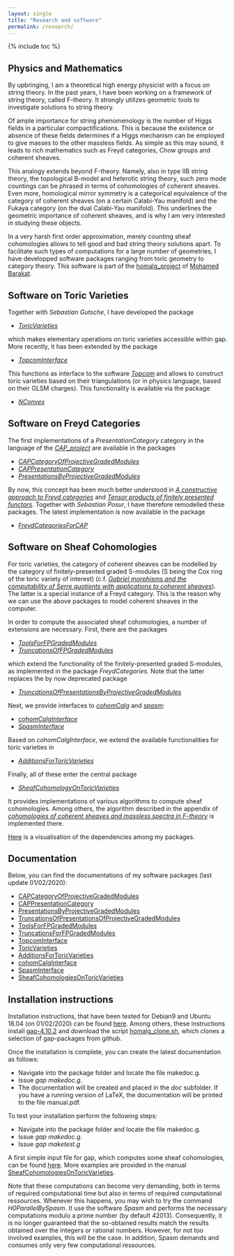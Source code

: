 ```yaml
---
layout: single
title: "Research and software"
permalink: /research/
---
```


{% include toc %}

## Physics and Mathematics

By upbringing, I am a theoretical high energy physicist with a focus on string theory. In the past years, I have been working on a framework of string theory, called F-theory. It strongly utilizes geometric tools to investigate solutions to string theory.

Of ample importance for string phenomenology is the number of Higgs fields in a particular compactifications. This is because the existence or absence of these fields determines if a Higgs mechanism can be employed to give masses to the other massless fields. As simple as this may sound, it leads to rich mathematics such as Freyd categories, Chow groups and coherent sheaves.

This analogy extends beyond F-theory. Namely, also in type IIB string theory, the topological B-model and heterotic string theory, such zero mode countings can be phrased in terms of cohomologies of coherent sheaves. Even more, homological mirror symmetry is a categorical equivalence of the category of coherent sheaves (on a certain Calabi-Yau manifold) and the Fukaya category (on the dual Calabi-Yau manifold). This underlines the geometric importance of coherent sheaves, and is why I am very interested in studying these objects.

In a very harsh first order approximation, merely counting sheaf cohomologies allows to tell good and bad string theory solutions apart. To facilitate such types of computations for a large number of geometries, I have developped software packages ranging from toric geometry to category theory. This software is part of the [homalg_project](https://github.com/homalg-project) of [Mohamed Barakat](https://github.com/mohamed-barakat).


## Software on Toric Varieties

Together with *Sebastian Gutsche*, I have developed the package

* [*ToricVarieties*](https://github.com/homalg-project/homalg_project/tree/master/ToricVarieties)

which makes elementary operations on toric varieties accessible within gap. More recently, it has been extended by the package

* [*TopcomInterface*](https://github.com/homalg-project/TopcomInterface)

This functions as interface to the software [*Topcom*](http://www.rambau.wm.uni-bayreuth.de/TOPCOM/) and allows to construct toric varieties based on their triangulations (or in physics language, based on their GLSM charges). This functionality is available via the package

* [*NConvex*](https://github.com/homalg-project/NConvex/graphs/contributors)



## Software on Freyd Categories

The first implementations of a *PresentationCategory* category in the language of the [*CAP_project*](https://homalg-project.github.io/CAP_project/) are available in the packages

* [*CAPCategoryOfProjectiveGradedModules*](https://github.com/homalg-project/CAPCategoryOfProjectiveGradedModules)
* [*CAPPresentationCategory*](https://github.com/homalg-project/CAPPresentationCategory)
* [*PresentationsByProjectiveGradedModules*](https://github.com/homalg-project/PresentationsByProjectiveGradedModules)

By now, this concept has been much better understood in [*A constructive approach to Freyd categories*](https://arxiv.org/abs/1712.03492) and [*Tensor products of finitely presented functors*](https://arxiv.org/abs/1909.00172). Together with *Sebastian Posur*, I have therefore remodelled these packages. The latest implementation is now available in the package

* [*FreydCategoriesForCAP*](https://github.com/homalg-project/CAP_project/tree/master/FreydCategoriesForCAP)



## Software on Sheaf Cohomologies

For toric varieties, the category of coherent sheaves can be modelled by the category of finitely-presented graded S-modules (S being the Cox ring of the toric variety of interest) (c.f. [*Gabriel morphisms and the computability of Serre quotients with applications to coherent sheaves*](https://arxiv.org/abs/1409.2028)). The latter is a special instance of a Freyd category. This is the reason why we can use the above packages to model coherent sheaves in the computer.

In order to compute the associated sheaf cohomologies, a number of extensions are necessary. First, there are the packages

* [*ToolsForFPGradedModules*](https://github.com/homalg-project/SheafCohomologyOnToricVarieties/tree/master/ToolsForFPGradedModules)
* [*TruncationsOfFPGradedModules*](https://github.com/homalg-project/SheafCohomologyOnToricVarieties/tree/master/TruncationsOfFPGradedModules)

which extend the functionality of the finitely-presented graded S-modules, as implemented in the package *FreydCategories*. Note that the latter replaces the by now deprecated package

* [*TruncationsOfPresentationsByProjectiveGradedModules*](https://github.com/homalg-project/TruncationsOfPresentationsByProjectiveGradedModules)

Next, we provide interfaces to [*cohomCalg*](https://benjaminjurke.com/academia-and-research/cohomcalg) and [*spasm*](https://github.com/cbouilla/spasm):

* [*cohomCalgInterface*](https://github.com/homalg-project/SheafCohomologyOnToricVarieties/tree/master/cohomCalgInterface)
* [*SpasmInterface*](https://github.com/homalg-project/SheafCohomologyOnToricVarieties/tree/master/SpasmInterface)

Based on *cohomCalgInterface*, we extend the available functionalities for toric varieties in

* [*AdditionsForToricVarieties*](https://github.com/homalg-project/SheafCohomologyOnToricVarieties/tree/master/AdditionsForToricVarieties)

Finally, all of these enter the central package

* [*SheafCohomologyOnToricVarieties*](https://github.com/homalg-project/SheafCohomologyOnToricVarieties/tree/master/SheafCohomologyOnToricVarieties)

It provides implementations of various algorithms to compute sheaf cohomologies. Among others, the algorithm described in the appendix of [*cohomologies of coherent sheaves and massless spectra in F-theory*](https://arxiv.org/abs/1802.08860) is implemented there. 

[Here](/SoftwarePackages.pdf) is a visualisation of the dependencies among my packages.


## Documentation

Below, you can find the documentations of my software packages (last update 01/02/2020):

* [CAPCategoryOfProjectiveGradedModules](/CAPCategoryOfProjectiveGradedModules.pdf)
* [CAPPresentationCategory](/CAPPresentationCategory.pdf)
* [PresentationsByProjectiveGradedModules](/PresentationsByProjectiveGradedModules.pdf)
* [TruncationsOfPresentationsOfProjectiveGradedModules](/TruncationsOfPresentationsOfProjectiveGradedModules.pdf)
* [ToolsForFPGradedModules](/ToolsForFPGradedModules.pdf)
* [TruncationsForFPGradedModules](/TruncationsForFPGradedModules.pdf)
* [TopcomInterface](/TopcomInterface.pdf)
* [ToricVarieties](/ToricVarieties.pdf)
* [AdditionsForToricVarieties](/AdditionsForToricVarieties.pdf)
* [cohomCalgInterface](/cohomCalgInterface.pdf)
* [SpasmInterface](/SpasmInterface.pdf)
* [SheafCohomologiesOnToricVarieties](/SheafCohomologiesOnToricVarieties.pdf)


## Installation instructions

Installation instructions, that have been tested for Debian9 and Ubuntu 18.04 (on 01/02/2020) can be found [here](/Instructions.txt). Among others, these instructions install [gap-4.10.2](https://www.gap-system.org/Releases/4.10.2.html) and download the script [homalg_clone.sh](/homalg_clone.sh), which clones a selection of gap-packages from github.

Once the installation is complete, you can create the latest documentation as follows:

* Navigate into the package folder and locate the file makedoc.g.
* Issue *gap makedoc.g*.
* The documentation will be created and placed in the *doc* subfolder. If you have a running version of LaTeX, the documentation will be printed to the file manual.pdf.

To test your installation perform the following steps:

* Navigate into the package folder and locate the file makedoc.g.
* Issue *gap makedoc.g*.
* Issue *gap maketest.g*

A first simple input file for gap, which computes some sheaf cohomologies, can be found [here](/example.g). More examples are provided in the manual [SheafCohomologiesOnToricVarieties](/SheafCohomologiesOnToricVarieties.pdf).

Note that these computations can become very demanding, both in terms of required computational time but also in terms of required computational ressources. Whenever this happens, you may wish to try the command *H0ParallelBySpasm*. It use the software *Spasm* and performs the necessary computations modulo a prime number (by default 42013). Consequently, it is no longer guaranteed that the so-obtained results match the results obtained over the integers or rational numbers. However, for not too involved examples, this will be the case. In addition, Spasm demands and consumes only very few computational ressources.
